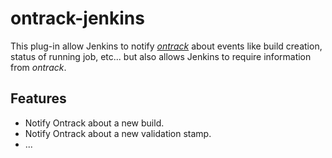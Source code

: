 ontrack-jenkins
===============

This plug-in allow Jenkins to notify _[ontrack](https://github.com/nemerosa/ontrack)_ about events like build creation, status of running job, etc... but also allows Jenkins to require information from _ontrack_.

## Features
* Notify Ontrack about a new build.
* Notify Ontrack about a new validation stamp.
* ...


